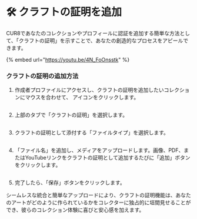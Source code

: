 # 🛠️ クラフトの証明を追加

CUR8であなたのコレクションやプロフィールに認証を追加する簡単な方法として、「クラフトの証明」を示すことで、あなたの創造的なプロセスをアピールできます。

{% embed url="https://youtu.be/4N_FoOnsstk" %}

### クラフトの証明の追加方法

1. 作成者プロファイルにアクセスし、クラフトの証明を追加したいコレクションにマウスを合わせて、<img src="../.gitbook/assets/Screenshot 2024-04-11 at 11.50.54.png" alt="" data-size="line"> アイコンをクリックします。

<figure><img src="../.gitbook/assets/Screenshot 2025-04-07 at 11.10.50.png" alt=""><figcaption></figcaption></figure>

2. 上部のタブで「クラフトの証明」を選択します。

<figure><img src="../.gitbook/assets/Screenshot 2025-04-07 at 11.13.42.png" alt=""><figcaption></figcaption></figure>

3. クラフトの証明として添付する「ファイルタイプ」を選択します。

<figure><img src="../.gitbook/assets/Screenshot 2025-04-07 at 11.15.08.png" alt=""><figcaption></figcaption></figure>

4. 「ファイル名」を追加し、メディアをアップロードします。画像、PDF、またはYouTubeリンクをクラフトの証明として追加するたびに「追加」ボタンをクリックします。

<figure><img src="../.gitbook/assets/Screenshot 2025-04-07 at 11.16.22.png" alt=""><figcaption></figcaption></figure>

5. 完了したら、「保存」ボタンをクリックします。

シームレスな統合と簡単なアップロードにより、クラフトの証明機能は、あなたのアートがどのように作られているかをコレクターに独占的に垣間見せることができ、彼らのコレクション体験に喜びと安心感を加えます。